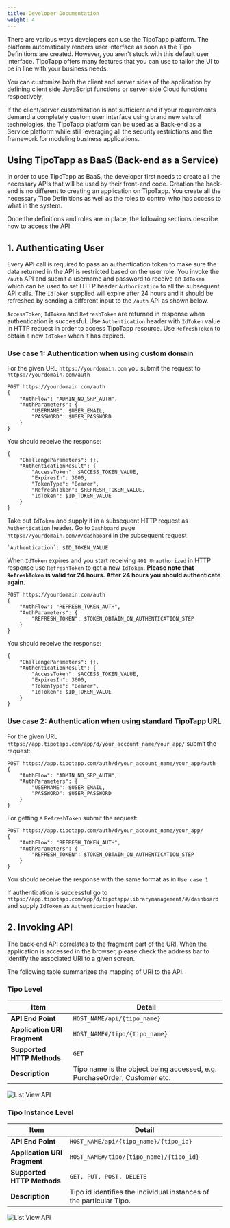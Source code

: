 ```yaml
---
title: Developer Documentation
weight: 4
---
```

  
There are various ways developers can use the TipoTapp platform. The platform automatically renders user interface as soon as the Tipo Definitions are created. However, you aren't stuck with this default user interface. TipoTapp offers many features that you can use to tailor the UI to be in line with your business needs.

You can customize both the client and server sides of the application by defining client side JavaScript functions or server side Cloud functions respectively.

If the client/server customization is not sufficient and if your requirements demand a completely custom user interface using brand new sets of technologies, the TipoTapp platform can be used as a Back-end as a Service platform while still leveraging all the security restrictions and the framework for modeling business applications.

## Using TipoTapp as BaaS (Back-end as a Service)
In order to use TipoTapp as BaaS, the developer first needs to create all the necessary APIs that will be used by their front-end code. Creation the back-end is no different to creating an application on TipoTapp. You create all the necessary Tipo Definitions as well as the roles to control who has access to what in the system.

Once the definitions and roles are in place, the following sections describe how to access the API.

## 1. Authenticating User
Every API call is required to pass an authentication token to make sure the data returned in the API is restricted based on the user role. You invoke the `/auth` API and submit a username and password to receive an `IdToken` which can be used to set HTTP header `Authorization` to all the subsequent API calls. The `IdToken` supplied will expire after 24 hours and it should be refreshed by sending a different input to the `/auth` API as shown below.

`AccessToken`, `IdToken` and `RefreshToken` are returned in response when authentication is successful.  Use `Authentication` header with `IdToken` value in HTTP request in order to access TipoTapp resource. Use `RefreshToken` to obtain a new `IdToken` when it has expired.

### Use case 1: Authentication when using custom domain
For the given URL `https://yourdomain.com` you submit the request to `https://yourdomain.com/auth`

```
POST https://yourdomain.com/auth
{
    "AuthFlow": "ADMIN_NO_SRP_AUTH",
    "AuthParameters": {
        "USERNAME": $USER_EMAIL,
        "PASSWORD": $USER_PASSWORD
    }
}
```

You should receive the response:

```
{
    "ChallengeParameters": {},
    "AuthenticationResult": {
        "AccessToken": $ACCESS_TOKEN_VALUE,
        "ExpiresIn": 3600,
        "TokenType": "Bearer",
        "RefreshToken": $REFRESH_TOKEN_VALUE,
        "IdToken": $ID_TOKEN_VALUE
    }
}
```

Take out `IdToken` and supply it in a subsequent HTTP request as `Authentication` header. Go to `Dashboard` page `https://yourdomain.com/#/dashboard` in the subsequent request

```
`Authentication`: $ID_TOKEN_VALUE
```

When `IdToken` expires and you start receiving `401 Unauthorized` in HTTP response use `RefreshToken` to get a new `IdToken`. **Please note that `RefreshToken` is valid for 24 hours. After 24 hours you should authenticate again**.

```
POST https://yourdomain.com/auth
{
    "AuthFlow": "REFRESH_TOKEN_AUTH",
    "AuthParameters": {
        "REFRESH_TOKEN": $TOKEN_OBTAIN_ON_AUTHENTICATION_STEP
    }
}
```

You should receive the response:

```
{
    "ChallengeParameters": {},
    "AuthenticationResult": {
        "AccessToken": $ACCESS_TOKEN_VALUE,
        "ExpiresIn": 3600,
        "TokenType": "Bearer",
        "IdToken": $ID_TOKEN_VALUE
    }
}
```
    
### Use case 2: Authentication when using standard TipoTapp URL
For the given URL `https://app.tipotapp.com/app/d/your_account_name/your_app/` submit the request:

```
POST https://app.tipotapp.com/auth/d/your_account_name/your_app/auth
{
    "AuthFlow": "ADMIN_NO_SRP_AUTH",
    "AuthParameters": {
        "USERNAME": $USER_EMAIL,
        "PASSWORD": $USER_PASSWORD
    }
}
```

For getting a `RefreshToken` submit the request:

```
POST https://app.tipotapp.com/auth/d/your_account_name/your_app/
{
    "AuthFlow": "REFRESH_TOKEN_AUTH",
    "AuthParameters": {
        "REFRESH_TOKEN": $TOKEN_OBTAIN_ON_AUTHENTICATION_STEP
    }
}
```

You should receive the response with the same format as in `Use case 1`

If authentication is successful go to `https://app.tipotapp.com/app/d/tipotapp/librarymanagement/#/dashboard` and supply `IdToken` as `Authentication` header.

## 2. Invoking API
The back-end API correlates to the fragment part of the URI. When the application is accessed in the browser, please check the address bar to identify the associated URI to a given screen.

The following table summarizes the mapping of URI to the API.

### Tipo Level
Item | Detail 
------------ | --------------- 
**API End Point** | `HOST_NAME/api/{tipo_name}`
**Application URI Fragment** | `HOST_NAME#/tipo/{tipo_name}` 
**Supported HTTP Methods** | `GET`
**Description** | Tipo name is the object being accessed, e.g. PurchaseOrder, Customer etc.

![List View API](/images/developer/TipoAPIListRR.png)

### Tipo Instance Level
Item | Detail
------------ | --------------- 
**API End Point** | `HOST_NAME/api/{tipo_name}/{tipo_id}` 
**Application URI Fragment** | `HOST_NAME#/tipo/{tipo_name}/{tipo_id}`
**Supported HTTP Methods** | `GET, PUT, POST, DELETE`
**Description** | Tipo id identifies the individual instances of the particular Tipo.

![List View API](/images/developer/TipoAPIRR.png)